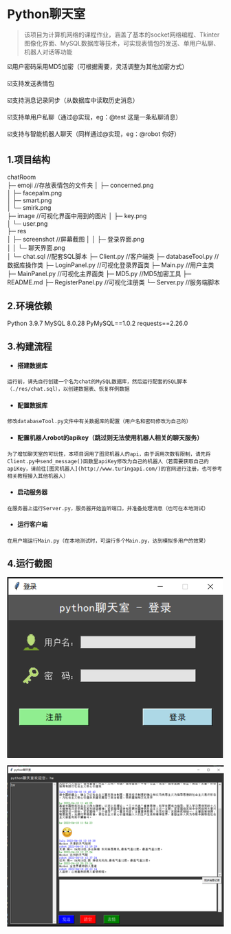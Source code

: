 # Python聊天室

> 该项目为计算机网络的课程作业，涵盖了基本的socket网络编程、Tkinter图像化界面、MySQL数据库等技术，可实现表情包的发送、单用户私聊、机器人对话等功能

☑️用户密码采用MD5加密（可根据需要，灵活调整为其他加密方式）

☑️支持发送表情包

☑️支持消息记录同步（从数据库中读取历史消息）

☑️支持单用户私聊（通过@实现，eg：@test 这是一条私聊消息）

☑️支持与智能机器人聊天（同样通过@实现，eg：@robot 你好）



## 1.项目结构

chatRoom             
├─ emoji                //存放表情包的文件夹
│  ├─ concerned.png  
│  ├─ facepalm.png   
│  ├─ smart.png      
│  └─ smirk.png      
├─ image             //可视化界面中用到的图片
│  ├─ key.png        
│  └─ user.png       
├─ res               
│  ├─ screenshot     //屏幕截图
│  │  ├─ 登录界面.png    
│  │  └─ 聊天界面.png    
│  └─ chat.sql       //配套SQL脚本
├─ Client.py         //客户端类
├─ databaseTool.py   //数据库操作类
├─ LoginPanel.py			//可视化登录界面类
├─ Main.py				//用户主类
├─ MainPanel.py 		//可视化主界面类
├─ MD5.py				//MD5加密工具
├─ README.md
├─ RegisterPanel.py 		//可视化注册类
└─ Server.py                               //服务端脚本 



## 2.环境依赖

Python 3.9.7
MySQL 8.0.28
PyMySQL==1.0.2
requests==2.26.0



## 3.构建流程

- #### 搭建数据库

```
运行前，请先自行创建一个名为chat的MySQL数据库，然后运行配套的SQL脚本（./res/chat.sql），以创建数据表、恢复样例数据
```

- #### 配置数据库


```
修改databaseTool.py文件中有关数据库的配置（用户名和密码修改为自己的）
```

- #### 配置机器人robot的apikey（跳过则无法使用机器人相关的聊天服务）

```
为了增加聊天室的可玩性，本项目调用了图灵机器人的api，由于调用次数有限制，请先将Client.py中send_message()函数里apiKey修改为自己的机器人（若需要获取自己的apiKey，请前往[图灵机器人](http://www.turingapi.com/)的官网进行注册，也可参考相关教程接入其他机器人）
```

- #### 启动服务器

```
在服务器上运行Server.py，服务器开始监听端口，并准备处理消息（也可在本地测试）
```

- #### 运行客户端

```
在用户端运行Main.py（在本地测试时，可运行多个Main.py，达到模拟多用户的效果）
```



## 4.运行截图

![](res\screenshot\登录界面.png)

![](res\screenshot\聊天界面.png)

